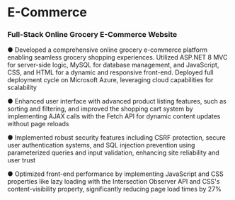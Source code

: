 # E-Commerce

### Full-Stack Online Grocery E-Commerce Website

● Developed a comprehensive online grocery e-commerce platform enabling seamless grocery shopping experiences. Utilized ASP.NET 8 MVC for server-side logic, MySQL for database management, and JavaScript, CSS, and HTML for a dynamic and responsive front-end. Deployed full deployment cycle on Microsoft Azure, leveraging cloud capabilities for scalability

● Enhanced user interface with advanced product listing features, such as sorting and filtering, and improved the shopping cart system by implementing AJAX calls with the Fetch API for dynamic content updates without page reloads

● Implemented robust security features including CSRF protection, secure user authentication systems, and SQL injection prevention using parameterized queries and input validation, enhancing site reliability and user trust

● Optimized front-end performance by implementing JavaScript and CSS properties like lazy loading with the Intersection Observer API and CSS's content-visibility property, significantly reducing page load times by 27%
